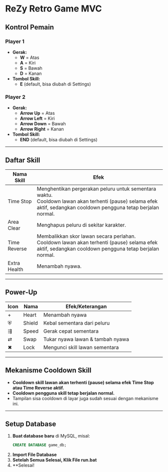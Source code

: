 # ReZy Retro Game MVC

## Kontrol Pemain

### **Player 1**
- **Gerak:**  
  - **W** = Atas  
  - **A** = Kiri  
  - **S** = Bawah  
  - **D** = Kanan  
- **Tombol Skill:**  
  - **E** (default, bisa diubah di Settings)

### **Player 2**
- **Gerak:**  
  - **Arrow Up** = Atas  
  - **Arrow Left** = Kiri  
  - **Arrow Down** = Bawah  
  - **Arrow Right** = Kanan  
- **Tombol Skill:**  
  - **END** (default, bisa diubah di Settings)

---

## Daftar Skill

| Nama Skill    | Efek                                                                                   |
|---------------|----------------------------------------------------------------------------------------|
| Time Stop     | Menghentikan pergerakan peluru untuk sementara waktu. <br>Cooldown lawan akan terhenti (pause) selama efek aktif, sedangkan cooldown pengguna tetap berjalan normal. |
| Area Clear    | Menghapus peluru di sekitar karakter.                                                  |
| Time Reverse  | Membalikkan skor lawan secara perlahan. <br>Cooldown lawan akan terhenti (pause) selama efek aktif, sedangkan cooldown pengguna tetap berjalan normal. |
| Extra Health  | Menambah nyawa.                                                                        |

---

## Power-Up

| Icon | Nama      | Efek/Keterangan                       |
|------|-----------|---------------------------------------|
|  +   | Heart     | Menambah nyawa                        |
|  ⛨   | Shield    | Kebal sementara dari peluru           |
|  ⇶   | Speed     | Gerak cepat sementara                 |
|  ⇄   | Swap      | Tukar nyawa lawan & tambah nyawa      |
|  ✖   | Lock      | Mengunci skill lawan sementara        |

---

## Mekanisme Cooldown Skill

- **Cooldown skill lawan akan terhenti (pause) selama efek Time Stop atau Time Reverse aktif.**
- **Cooldown pengguna skill tetap berjalan normal.**
- Tampilan sisa cooldown di layar juga sudah sesuai dengan mekanisme ini.

---

## Setup Database

1. **Buat database baru** di MySQL, misal:  
   ```sql
   CREATE DATABASE game_db;
   ```
2. **Import File Database**  
3. **Setelah Semua Selesai, Klik File run.bat**  
4. **Selesai!